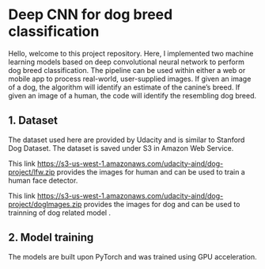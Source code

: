 # Deep CNN for dog breed classification
Hello, welcome to this project repository. Here, I implemented two machine learning models based on deep convolutional neural network to perform dog breed classification. The pipeline can be used within either a web or mobile app to process real-world, user-supplied images. If given an image of a dog, the algorithm will identify an estimate of the canine’s breed. If given an image of a human, the code will identify the resembling dog breed. 

## 1. Dataset

The dataset used here are provided by Udacity and is similar to Stanford Dog Dataset. The dataset is saved under S3 in Amazon Web Service.

This link https://s3-us-west-1.amazonaws.com/udacity-aind/dog-project/lfw.zip provides the images for human and can be used to train a human face detector. 

This link https://s3-us-west-1.amazonaws.com/udacity-aind/dog-project/dogImages.zip provides the images for dog and can be used to trainning of dog related model .

## 2. Model training

The models are built upon PyTorch and was trained using GPU acceleration. 
